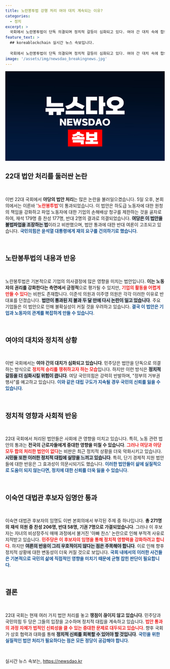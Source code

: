 ```yaml
---
title: 노란봉투법 강행 처리 여야 대치 계속되는 이유?
categories:
  - 정치
excerpt: >
  국회에서 노란봉투법이 단독 의결되며 정치적 갈등이 심화되고 있다. 여야 간 대치 속에 합의 처리된 법안은 전무, 이숙연 대법관 후보자 임명안도 논란 속 통과. 불확실한 법안 처리의 미래를 조명한다.
feature_text: >
  ## koreablockchain 실시간 뉴스 속보입니다.

  국회에서 노란봉투법이 단독 의결되며 정치적 갈등이 심화되고 있다. 여야 간 대치 속에 합의 처리된 법안은 전무, 이숙연 대법관 후보자 임명안도 논란 속 통과. 불확실한 법안 처리의 미래를 조명한다.
image: '/assets/img/newsdao_breakingnews.jpg'
---
```


<p><img src="/assets/img/newsdao_breakingnews.jpg" alt="koreablockchain 속보" /></p>

<h2 data-ke-size="size26">22대 법안 처리를 둘러싼 논란</h2>

<p data-ke-size="size16">&nbsp;</p>

<p>이번 22대 국회에서 <b>야당의 법안 처리</b>는 많은 논란을 불러일으켰습니다. 5일 오후, 본회의에서는 이른바 '<b><span style="color: #ee2323;">노란봉투법</span></b>'이 통과되었습니다. 이 법안은 하도급 노동자에 대한 원청의 책임을 강화하고 파업 노동자에 대한 기업의 손해배상 청구를 제한하는 것을 골자로 하여, 재석 179명 중 찬성 177명, 반대 2명의 결과로 의결되었습니다. <b><span style="background-color: #21538527;">여당은 이 법안을 불법파업을 조장하는 법</span></b>이라고 비판했으며, 법안 통과에 대한 반대 여론이 고조되고 있습니다. <b><span style="color: #1a5490;">국민의힘은 윤석열 대통령에게 재의 요구를 건의하기로 했습니다</span></b>.</p>

<p data-ke-size="size16">&nbsp;</p>

<h2 data-ke-size="size26">노란봉투법의 내용과 반응</h2>

<p data-ke-size="size16">&nbsp;</p>

<p>노란봉투법은 기본적으로 기업의 의사결정에 많은 영향을 미치는 법안입니다. <b>이는 노동자의 권리를 강화한다는 측면에서 긍정적</b>으로 평가될 수 있지만, <b><span style="color: #ee2323;">기업의 활동을 어렵게 만들 수 있다</span></b>는 비판도 존재합니다. 이준석 의원과 이주영 의원은 각각 이러한 이유로 반대표를 던졌습니다. <b><span style="background-color: #21538527;">법안이 통과된 지 불과 두 달 만에 다시 논란이 일고 있습니다</span></b>. 주요 기업들은 이 법안으로 인해 불확실성이 커질 것을 우려하고 있습니다. <b><span style="color: #1a5490;">결국 이 법안은 기업과 노동자의 관계를 복잡하게 만들 수 있습니다</span></b>.</p>

<p data-ke-size="size16">&nbsp;</p>

<h2 data-ke-size="size26">여야의 대치와 정치적 상황</h2>

<p data-ke-size="size16">&nbsp;</p>

<p>이번 국회에서는 <b>여야 간의 대치가 심화되고 있습니다</b>. 민주당은 법안을 단독으로 의결하는 방식으로 <b><span style="color: #ee2323;">정치적 승리를 쟁취하고자 하는 모습</span></b>입니다. 하지만 이런 방식은 <b><span style="background-color: #21538527;">정치적 갈등을 더 심화시킬 위험이 큽니다</span></b>. 여당 국민의힘은 강력히 반발하며, "정부의 거부권 행사"를 예고하고 있습니다. <b><span style="color: #1a5490;">이와 같은 대립 구도가 지속될 경우 국민의 신뢰를 잃을 수 있습니다</span></b>.</p>

<p data-ke-size="size16">&nbsp;</p>

<h2 data-ke-size="size26">정치적 영향과 사회적 반응</h2>

<p data-ke-size="size16">&nbsp;</p>

<p>22대 국회에서 처리된 법안들은 사회에 큰 영향을 미치고 있습니다. 특히, 노동 관련 법안의 통과는 <b>전국의 근로자들에게 중대한 영향을 미칠 수 있습니다</b>. <b><span style="color: #ee2323;">그러나 여당과 야당 모두 합의 처리한 법안이 없다</span></b>는 비판은 최근 정치적 상황을 더욱 악화시키고 있습니다. <b><span style="background-color: #21538527;">시민들 또한 이러한 정치적 대립에 실망을 느끼고 있습니다</span></b>. 특히, 단기 경제적 지원 법안들에 대한 반응은 그 효과성이 의문시되기도 했습니다. <b><span style="color: #1a5490;">이러한 법안들이 삶에 실질적으로 도움이 되지 않는다면, 정치에 대한 신뢰를 더욱 잃을 수 있습니다</span></b>.</p>

<p data-ke-size="size16">&nbsp;</p>

<h2 data-ke-size="size26">이숙연 대법관 후보자 임명안 통과</h2>

<p data-ke-size="size16">&nbsp;</p>

<p>이숙연 대법관 후보자의 임명도 이번 본회의에서 부각된 주제 중 하나입니다. <b>총 271명의 재석 의원 중 찬성 206명, 반대 58명, 기권 7명으로 가결되었습니다</b>. 그러나 이 후보자는 자녀의 비상장주식 매매 과정에서 불거진 '아빠 찬스' 논란으로 인해 부적격 사유로 지적받고 있습니다. <b><span style="color: #ee2323;">민주당은 이 후보자의 임명을 통해 정치적 영향력을 강화하려고 합니다</span></b>. 하지만 <b><span style="background-color: #21538527;">여론의 반응이 그리 우호적이지 않다는 점은 주목해야 합니다</span></b>. 이로 인해 향후 정치적 상황에 대한 변동성이 더욱 커질 것으로 보입니다. <b><span style="color: #1a5490;">국회 내에서의 이러한 사건들은 기본적으로 국민의 삶에 직접적인 영향을 미치기 때문에 균형 잡힌 판단이 필요합니다</span></b>.</p>

<p data-ke-size="size16">&nbsp;</p>

<h2 data-ke-size="size26">결론</h2>

<p data-ke-size="size16">&nbsp;</p>

<p>22대 국회는 현재 여러 가지 법안 처리를 놓고 <b>쟁점이 끊이지 않고 있습니다</b>. 민주당과 국민의힘 두 당은 그들의 입장을 고수하며 정치적 대립을 계속하고 있습니다. <b><span style="color: #ee2323;">법안 통과의 과정 자체가 법적인 신뢰성을 클 수 있는 중대한 문제로 대두되고 있습니다</span></b>. 향후 국회가 상호 협력과 대화를 통해 <b><span style="background-color: #21538527;">정치적 신뢰를 회복할 수 있어야 할 것입니다</span></b>. <b><span style="color: #1a5490;">국민을 위한 실질적인 법안 처리가 필요하다는 점은 모든 정당이 공감해야 합니다</span></b>. </p>

<p data-ke-size="size16">&nbsp;</p>
실시간 뉴스 속보는, <a href="https://newsdao.kr" rel="dofollow">https://newsdao.kr</a>


